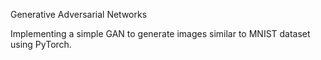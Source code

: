 Generative Adversarial Networks

Implementing a simple GAN to generate images similar to MNIST dataset using PyTorch.
